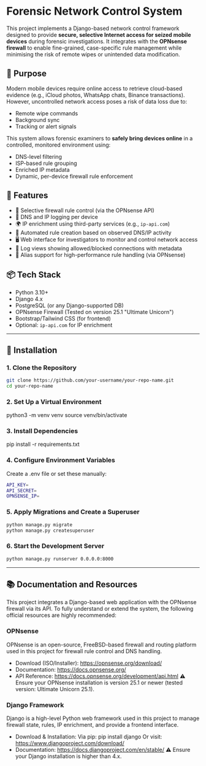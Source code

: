 # Forensic Network Control System

This project implements a Django-based network control framework designed to provide **secure, selective Internet access for seized mobile devices** during forensic investigations. It integrates with the **OPNsense firewall** to enable fine-grained, case-specific rule management while minimising the risk of remote wipes or unintended data modification.

## 🧭 Purpose

Modern mobile devices require online access to retrieve cloud-based evidence (e.g., iCloud photos, WhatsApp chats, Binance transactions). However, uncontrolled network access poses a risk of data loss due to:
- Remote wipe commands
- Background sync
- Tracking or alert signals

This system allows forensic examiners to **safely bring devices online** in a controlled, monitored environment using:
- DNS-level filtering
- ISP-based rule grouping
- Enriched IP metadata
- Dynamic, per-device firewall rule enforcement

## 🔧 Features

- 🔐 Selective firewall rule control (via the OPNsense API)
- 📄 DNS and IP logging per device
- 🌍 IP enrichment using third-party services (e.g., `ip-api.com`)
- 🧠 Automated rule creation based on observed DNS/IP activity
- 🖥️ Web interface for investigators to monitor and control network access
- 🔎 Log views showing allowed/blocked connections with metadata
- 🧱 Alias support for high-performance rule handling (via OPNsense)

## 📦 Tech Stack

- Python 3.10+
- Django 4.x
- PostgreSQL (or any Django-supported DB)
- OPNsense Firewall (Tested on version 25.1 "Ultimate Unicorn")
- Bootstrap/Tailwind CSS (for frontend)
- Optional: `ip-api.com` for IP enrichment

---

## 🚀 Installation

### 1. Clone the Repository

```bash
git clone https://github.com/your-username/your-repo-name.git
cd your-repo-name
```

### 2. Set Up a Virtual Environment
python3 -m venv venv
source venv/bin/activate

### 3. Install Dependencies
pip install -r requirements.txt

### 4. Configure Environment Variables
Create a .env file or set these manually:
```bash
API_KEY=
API_SECRET=
OPNSENSE_IP=
```

### 5. Apply Migrations and Create a Superuser
```bash
python manage.py migrate
python manage.py createsuperuser
```

### 6. Start the Development Server
```bash
python manage.py runserver 0.0.0.0:8000
```

---

## 📚 Documentation and Resources

This project integrates a Django-based web application with the OPNsense firewall via its API. To fully understand or extend the system, the following official resources are highly recommended:

### OPNsense
OPNsense is an open-source, FreeBSD-based firewall and routing platform used in this project for firewall rule control and DNS handling.

-   Download (ISO/Installer): https://opnsense.org/download/
-   Documentation: https://docs.opnsense.org/
-   API Reference: https://docs.opnsense.org/development/api.html
    ⚠️ Ensure your OPNsense installation is version 25.1 or newer (tested version: Ultimate Unicorn 25.1).

### Django Framework
Django is a high-level Python web framework used in this project to manage firewall state, rules, IP enrichment, and provide a frontend interface.

-   Download & Installation:
    Via pip: pip install django
    Or visit: https://www.djangoproject.com/download/
-   Documentation: https://docs.djangoproject.com/en/stable/
    ⚠️ Ensure your Django installation is higher than 4.x.
